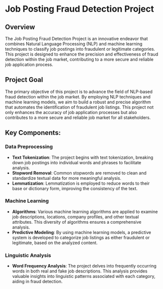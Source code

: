 # Job Posting Fraud Detection Project

## Overview

The Job Posting Fraud Detection Project is an innovative endeavor that combines Natural Language Processing (NLP) and machine learning techniques to classify job postings into fraudulent or legitimate categories. This project is designed to enhance the precision and effectiveness of fraud detection within the job market, contributing to a more secure and reliable job application process.

## Project Goal

The primary objective of this project is to advance the field of NLP-based fraud detection within the job market. By employing NLP techniques and machine learning models, we aim to build a robust and precise algorithm that automates the identification of fraudulent job listings. This project not only enhances the accuracy of job application processes but also contributes to a more secure and reliable job market for all stakeholders.

## Key Components:

### Data Preprocessing
- **Text Tokenization**: The project begins with text tokenization, breaking down job postings into individual words and phrases to facilitate analysis.
- **Stopword Removal**: Common stopwords are removed to clean and standardize textual data for more meaningful analysis.
- **Lemmatization**: Lemmatization is employed to reduce words to their base or dictionary form, improving the consistency of the text.

### Machine Learning
- **Algorithms**: Various machine learning algorithms are applied to examine job descriptions, locations, company profiles, and other textual attributes. This diversity of algorithms ensures a comprehensive analysis.
- **Predictive Modeling**: By using machine learning models, a predictive system is developed to categorize job listings as either fraudulent or legitimate, based on the analyzed content.

### Linguistic Analysis
- **Word Frequency Analysis**: The project delves into frequently occurring words in both real and fake job descriptions. This analysis provides valuable insights into linguistic patterns associated with each category, aiding in fraud detection.
  
